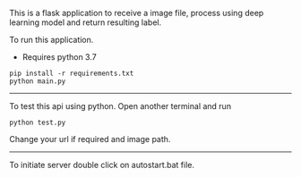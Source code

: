 This is a flask application to receive a image file, process using deep learning model and return resulting label.

To run this application.

* Requires python 3.7
```
pip install -r requirements.txt
python main.py
```
---
To test this api using python. Open another terminal and run
```
python test.py
```
Change your url if required and image path.

______________

To initiate server double click on autostart.bat file.